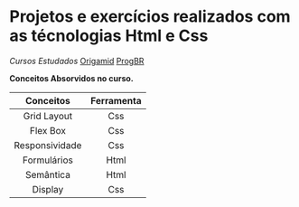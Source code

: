 
# Projetos e exercícios realizados com as técnologias Html e Css
*Cursos Estudados*
[Origamid](https://www.origamid.com/curso/html-e-css-para-iniciantes/)
[ProgBR](https://programadorbr.com/)

**Conceitos Absorvidos no curso.**

Conceitos   | Ferramenta
:---------: | :------:
Grid Layout | Css
Flex Box | Css
Responsividade | Css
Formulários | Html
Semântica | Html
Display | Css
